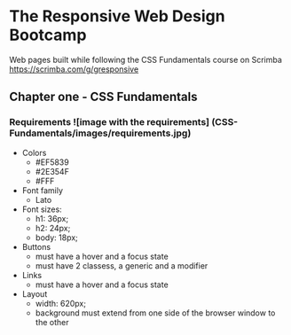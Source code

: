 # The Responsive Web Design Bootcamp

Web pages built while following the CSS Fundamentals course on Scrimba <https://scrimba.com/g/gresponsive>

## Chapter one - CSS Fundamentals

### Requirements ![image with the requirements] (CSS-Fundamentals/images/requirements.jpg)

- Colors
  - #EF5839
  - #2E354F
  - #FFF
- Font family
  - Lato
- Font sizes:
  - h1: 36px;
  - h2: 24px;
  - body: 18px;
- Buttons
  - must have a hover and a focus state
  - must have 2 classess, a generic and a modifier
- Links
  - must have a hover and a focus state
- Layout
  - width: 620px;
  - background must extend from one side of the browser window to the other

